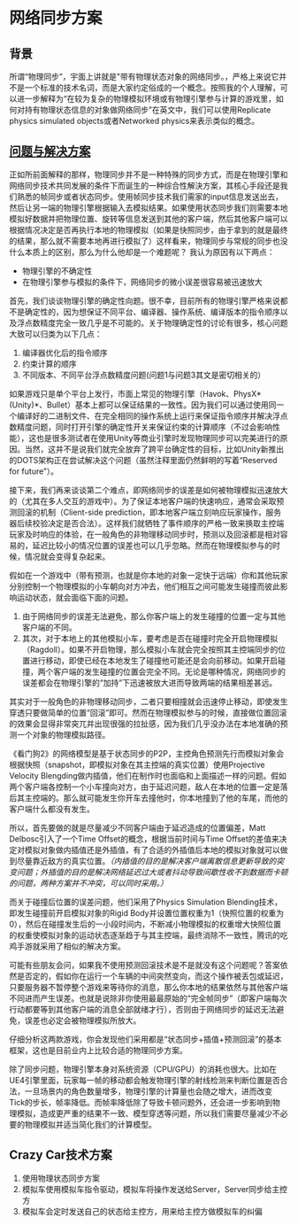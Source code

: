 # 网络同步方案

## 背景

所谓“物理同步”，宇面上讲就是"带有物理状态对象的网络同步。，严格上来说它并不是一个标准的技术名词，而是大家约定俗成的一个概念。按照我的个人理解，可以进一步解释为“在较为复杂的物理模拟环境或有物理引擎参与计算的游戏里，如何对持有物理状态信息的对象做网络同步”在英文中，我们可以使用Replicate physics simulated objects或者Networked physics来表示类似的概念。

## [问题与解决方案](https://edu.uwa4d.com/lesson-detail/281/1304/0?isPreview=0)
正如所前面解释的那样，物理同步并不是一种特殊的同步方式，而是在物理引擎和网络同步技术共同发展的条件下而诞生的一种综合性解決方案，其核心手段还是我们熟悉的帧同步或者状态同步。使用帧同步技术我们需家的input信息发送出去，然后让另一端的物理引擎根据输入去模拟结果。如果使用状态同步我们则需要本地模拟好数据并把物理位置、旋转等信息发送到其他的客户端，然后其他客户端可以根据情况决定是否再执行本地的物理模拟（如果是快照同步，由于拿到的就是最终的结果，那么就不需要本地再进行模拟了）这样看来，物理同步与常规的同步也没什么本质上的区别，那么为什么他却是一个难题呢？ 我认为原因有以下两点：

* 物理引擎的不确定性
* 在物理引擎参与模拟的条件下，网络同步的微小误差很容易被迅速放大

首先，我们谈谈物理引擎的确定性向题。很不幸，目前所有的物理引擎严格来说都不是确定性的，因为想保证不同平台、编译器、操作系统、编译版本的指令顺序以及浮点数精度完全一致几乎是不可能的。关于物理确定性的讨论有很多，核心问题大致可以归类为以下几点：

1. 编译器优化后的指令顺序
2. 约束计算的顺序
3. 不同版本、不同平台浮点数精度问题(问题1与问题3其文是密切相关的）

如果游戏只是单个平台上发行，市面上常见的物理引擎（Havok、PhysX*(Unity)*、Bullet）基本上都可以保证结果的一致性。因为我们可以通过使用同一个编译好的二进制文件、在完全相同的操作系统上运行来保证指令顺序并解决浮点数精度问题，同时打开引擎的确定性开关来保证约束的计算顺序（不过会影响性能），这也是很多测试者在使用Unity等商业引擎时发现物理同步可以完美进行的原因。当然，这并不是说我们就完全放弃了跨平台确定性的目标，比如Unity新推出的DOTS架构正在尝试解决这个问题（虽然注释里面仍然鲜明的写着“Reserved for future”）。

接下来，我们再来谈谈第二个难点，即网络同步的误差是如何被物理模拟迅速放大的（尤其在多人交互的游戏中）。为了保证本地客户端的快速响应，通常会采取预测回滚的机制（Client-side prediction，即本地客户端立刻响应玩家操作，服务器后续校验决定是否合法）。这样我们就牺牲了事件顺序的严格一致来换取主控端玩家及时响应的体验，在一般角色的非物理移动同步时，预测以及回滚都是相对容易的，延迟比较小的情况位置的误差也可以几乎忽略。然而在物理模拟参与的时候，情况就会变得复杂起来。

假如在一个游戏中（带有预测，也就是你本地的对象一定快于远端）你和其他玩家分别控制一个物理模拟的小车朝向对方冲去，他们相互之间可能发生碰撞而彼此影响运动状态，就会面临下面的问题。

1. 由于网络同步的误差无法避免，那么你客户端上的发生碰撞的位置一定与其他客户端的不同。
2. 其次，对于本地上的其他模拟小车，要考虑是否在碰撞时完全开启物理模拟（Ragdoll）。如果不开启物理，那么模拟小车就会完全按照其主控端同步的位置进行移动，即使已经在本地发生了碰撞他可能还是会向前移动。如果开启碰撞，两个客户端的发生碰撞的位置会完全不同。无论是哪种情况，网络同步的误差都会在物理引擎的“加持”下迅速被放大进而导致两端的结果相差甚远。

其实对于一般角色的非物理移动同步，二者只要相撞就会迅速停止移动，即使发生穿透只要做简单的位置“回滚”即可。然而在物理模拟参与的时候，直接做位置回滚的效果会显得非常突兀并出现很强的拉扯感，因为我们几乎没办法在本地准确的预测一个对象的物理模拟路径。

《看门狗2》的网络模型是基于状态同步的P2P，主控角色预测先行而模拟对象会根据快照（snapshot，即模拟对象在其主控端的真实位置）使用Projective Velocity Blengding做内插值，他们在制作时也面临和上面描述一样的问题。假如两个客户端各控制一个小车撞向对方，由于延迟问题，敌人在本地的位置一定是落后其主控端的。那么就可能发生你开车去撞他时，你本地撞到了他的车尾，而他的客户端什么都没有发生。

所以，首先要做的就是尽量减少不同客户端由于延迟造成的位置偏差，Matt Delbosc引入了一个Time Offset的概念，根据当前时间与Time Offset的差值来决定对模拟对象做内插值还是外插值，有了合适的外插值后本地的模拟对象就可以做到尽量靠近敌方的真实位置。*（内插值的目的是解决客户端离散信息更新导致的突变问题；外插值的目的是解决网络延迟过大或者抖动导致间歇性收不到数据而卡顿的问题，两种方案并不冲突，可以同时采用。）*

而关于碰撞后位置的误差问题，他们采用了Physics Simulation Blending技术，即发生碰撞前开启模拟对象的Rigid Body并设置位置权重为1（快照位置的权重为0），然后在碰撞发生后的一小段时间内，不断减小物理模拟的权重增大快照位置的权重使模拟对象的运动状态逐渐趋于与其主控端，最终消除不一致性，腾讯的吃鸡手游就采用了相似的解决方案。

可能有些朋友会问，如果我不使用预测回滚技术是不是就没有这个问题呢？答案依然是否定的，假如你在运行一个车辆的中间突然变向，而这个操作被丢包或延迟，只要服务器不暂停整个游戏来等待你的消息，那么你本地的结果依然与其他客户端不同进而产生误差。也就是说除非你使用最最原始的“完全帧同步”（即客户端每次行动都要等到其他客户端的消息全部就绪才行），否则由于网络同步的延迟无法避免，误差也必定会被物理模拟所放大。

仔细分析这两款游戏，你会发现他们采用都是“状态同步+插值+预测回滚”的基本框架，这也是目前业内上比较合适的物理同步方案。

除了同步问题，物理引擎本身对系统资源（CPU/GPU）的消耗也很大。比如在UE4引擎里面，玩家每一帧的移动都会触发物理引擎的射线检测来判断位置是否合法，一旦场景内的角色数量增多，物理引擎的计算量也会随之增大，进而改变Tick的步长，帧率降低。而帧率降低除了导致卡顿问题外，还会进一步影响到物理模拟，造成更严重的结果不一致、模型穿透等问题，所以我们需要尽量减少不必要的物理模拟并适当简化我们的计算模型。

## Crazy Car技术方案

1. 使用物理状态同步方案
2. 模拟车使用模拟车指令驱动，模拟车将操作发送给Server，Server同步给主控方
3. 模拟车会定时发送自己的状态给主控方，用来给主控方做模拟车的纠偏

